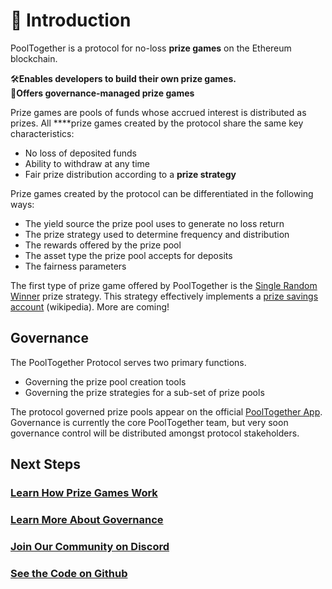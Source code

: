# 🎺 Introduction

PoolTogether is a protocol for no-loss **prize games** on the Ethereum blockchain.

🛠**Enables developers to build their own prize games.**  
👑**Offers governance-managed prize games**

Prize games are pools of funds whose accrued interest is distributed as prizes. All ****prize games created by the protocol share the same key characteristics:

* No loss of deposited funds
* Ability to withdraw at any time
* Fair prize distribution according to a **prize strategy**

Prize games created by the protocol can be differentiated in the following ways: 

* The yield source the prize pool uses to generate no loss return
* The prize strategy used to determine frequency and distribution 
* The rewards offered by the prize pool
* The asset type the prize pool accepts for deposits 
* The fairness parameters 

The first type of prize game offered by PoolTogether is the [Single Random Winner](protocol/prize-strategy/single-random-winner.md) prize strategy. This strategy effectively implements a [prize savings account](https://en.wikipedia.org/wiki/Prize-linked_savings_account) \(wikipedia\). More are coming!

## Governance

The PoolTogether Protocol serves two primary functions. 

* Governing the prize pool creation tools
* Governing the prize strategies for a sub-set of prize pools

The protocol governed prize pools appear on the official [PoolTogether App](https://app.pooltogether.com).  Governance is currently the core PoolTogether team, but very soon governance control will be distributed amongst protocol stakeholders.

## Next Steps

### [Learn How Prize Games Work](protocol/overview.md)

### [Learn More About Governance](governance/overview.md)

### [Join Our Community on Discord](https://discord.gg/5sjnHd)

### [See the Code on Github](https://github.com/pooltogether/pooltogether-pool-contracts)





